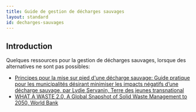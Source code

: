 ```yaml
---
title: Guide de gestion de décharges sauvages
layout: standard
id: decharges-sauvages
---
```


Introduction
-----

Quelques ressources pour la gestion de décharges sauvages, lorsque des alternatives ne sont pas possibles:

* [Principes pour la mise sur pied d'une décharge sauvage: Guide pratique pour les municipalités désirant minimiser les impacts négatifs d’une décharge sauvage, par Lydie Servanin, Terre des jeunes transnational](gestion-decharge-sauvage.docx)
* [WHAT A WASTE 2.0, A Global Snapshot of Solid Waste Management to 2050, World Bank](https://datatopics.worldbank.org/what-a-waste/)
